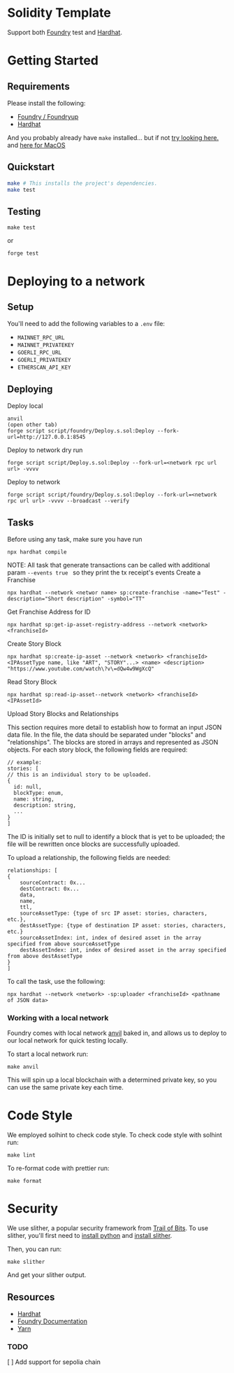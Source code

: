 
# Solidity Template 

Support both [Foundry](https://github.com/gakonst/foundry) test and [Hardhat](https://hardhat.org/).

# Getting Started

## Requirements

Please install the following:

-   [Foundry / Foundryup](https://github.com/gakonst/foundry)
-   [Hardhat](https://hardhat.org/hardhat-runner/docs/getting-started#overview) 

And you probably already have `make` installed... but if not [try looking here.](https://askubuntu.com/questions/161104/how-do-i-install-make) and [here for MacOS](https://stackoverflow.com/questions/1469994/using-make-on-os-x)

## Quickstart

```sh
make # This installs the project's dependencies.
make test
```

## Testing

```
make test
```

or

```
forge test
```

# Deploying to a network

## Setup

You'll need to add the following variables to a `.env` file:

-   `MAINNET_RPC_URL`
-   `MAINNET_PRIVATEKEY`
-   `GOERLI_RPC_URL`
-   `GOERLI_PRIVATEKEY`
-   `ETHERSCAN_API_KEY`

## Deploying

Deploy local
```
anvil
(open other tab)
forge script script/foundry/Deploy.s.sol:Deploy --fork-url=http://127.0.0.1:8545 
```

Deploy to network dry run
```
forge script script/Deploy.s.sol:Deploy --fork-url=<network rpc url url> -vvvv
```

Deploy to network
```
forge script script/foundry/Deploy.s.sol:Deploy --fork-url=<network rpc url url> -vvvv --broadcast --verify
```

## Tasks
Before using any task, make sure you have run
```
npx hardhat compile
```

NOTE: All task that generate transactions can be called with additional param `--events true ` so they print the tx receipt's events
Create a Franchise
```
npx hardhat --network <networ name> sp:create-franchise -name="Test" -description="Short description" -symbol="TT"
```

Get Franchise Address for ID
```
npx hardhat sp:get-ip-asset-registry-address --network <network> <franchiseId>
```

Create Story Block
```
npx hardhat sp:create-ip-asset --network <network> <franchiseId> <IPAssetType name, like "ART", "STORY"...> <name> <description> "https://www.youtube.com/watch\?v\=dQw4w9WgXcQ"
```

Read Story Block
```
npx hardhat sp:read-ip-asset--network <network> <franchiseId> <IPAssetId>
```

Upload Story Blocks and Relationships

This section requires more detail to establish how to format an input JSON data file. In the file, the data should be separated under "blocks" and "relationships". The blocks are stored in arrays and represented as JSON objects. For each story block, the following fields are required:
```
// example:
stories: [
// this is an individual story to be uploaded.
{
  id: null,
  blockType: enum,
  name: string,
  description: string,
  ...
}
]
```

The ID is initially set to null to identify a block that is yet to be uploaded; the file will be rewritten once blocks are successfully uploaded.

To upload a relationship, the following fields are needed:

```
relationships: [
{
    sourceContract: 0x...
    destContract: 0x...
    data,
    name,
    ttl,
    sourceAssetType: {type of src IP asset: stories, characters, etc.},
    destAssetType: {type of destination IP asset: stories, characters, etc.}
    sourceAssetIndex: int, index of desired asset in the array specified from above sourceAssetType
    destAssetIndex: int, index of desired asset in the array specified from above destAssetType
}
]
```

To call the task, use the following:
```
npx hardhat --network <network> -sp:uploader <franchiseId> <pathname of JSON data>
```



### Working with a local network

Foundry comes with local network [anvil](https://book.getfoundry.sh/anvil/index.html) baked in, and allows us to deploy to our local network for quick testing locally.

To start a local network run:

```
make anvil
```

This will spin up a local blockchain with a determined private key, so you can use the same private key each time.

# Code Style
We employed solhint to check code style.
To check code style with solhint run:
```
make lint
```
To re-format code with prettier run:
```
make format
```

# Security

We use slither, a popular security framework from [Trail of Bits](https://www.trailofbits.com/). To use slither, you'll first need to [install python](https://www.python.org/downloads/) and [install slither](https://github.com/crytic/slither#how-to-install).

Then, you can run:

```
make slither
```

And get your slither output.


## Resources
-   [Hardhat](https://hardhat.org/docs)
-   [Foundry Documentation](https://book.getfoundry.sh/)
-   [Yarn](https://yarnpkg.com/getting-started)

### TODO

[ ] Add support for sepolia chain 

